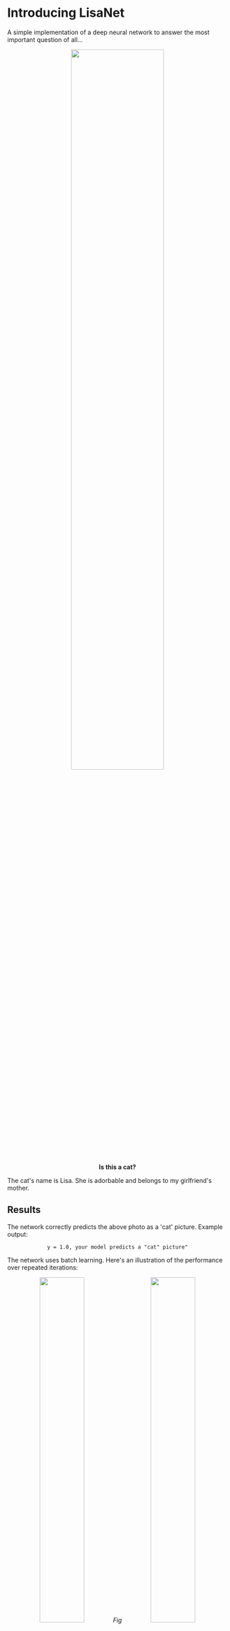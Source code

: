 # Introducing LisaNetA simple implementation of a deep neural network to answer the most important question of all...<p align="center">  <img src="https://github.com/tjards/deep-neural-network-play/blob/master/images/russian_cat.jpg" width="65%" /></p><div align="center"> **Is this a cat?**<div align="left"> The cat's name is Lisa. She is adorbable and belongs to my girlfriend's mother. ## Results The network correctly predicts the above photo as a 'cat' picture. Example output:<div align="center"> `y = 1.0, your model predicts a "cat" picture"`<div align="left"> The network uses batch learning. Here's an illustration of the performance over repeated iterations:<p align="center">  <img src="https://github.com/tjards/deep-neural-network-play/blob/master/results/progress.png" width="45%" />  <em> Fig  <img src="https://github.com/tjards/deep-neural-network-play/blob/master/results/progress_mse.png" width="45%" />  <em> Fig</p><div align="center"> <div align="left"> The network makes some mistakes. Here is a print out of the where images incorrectly predicted:<p align="center">  <img src="https://github.com/tjards/deep-neural-network-play/blob/master/results/mistakes.png" width="90%" /></p><div align="center"> <div align="left"> *Note: this code was developed in partial fufillment of the Deep Learning Specialization program under Andrew Ng et al.*